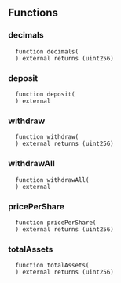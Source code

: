 


## Functions
### decimals
```solidity
  function decimals(
  ) external returns (uint256)
```




### deposit
```solidity
  function deposit(
  ) external
```




### withdraw
```solidity
  function withdraw(
  ) external returns (uint256)
```




### withdrawAll
```solidity
  function withdrawAll(
  ) external
```




### pricePerShare
```solidity
  function pricePerShare(
  ) external returns (uint256)
```




### totalAssets
```solidity
  function totalAssets(
  ) external returns (uint256)
```




